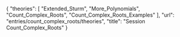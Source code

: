 {
    "theories": [
        "Extended_Sturm",
        "More_Polynomials",
        "Count_Complex_Roots",
        "Count_Complex_Roots_Examples"
    ],
    "url": "entries/count_complex_roots/theories",
    "title": "Session Count_Complex_Roots"
}